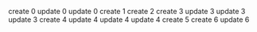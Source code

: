 
create 0
update 0
update 0
create 1
create 2
create 3
update 3
update 3
update 3
create 4
update 4
update 4
update 4
create 5
create 6
update 6
